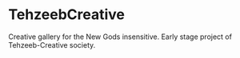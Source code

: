 # TehzeebCreative
Creative gallery for the New Gods insensitive. Early stage project of Tehzeeb-Creative society.
